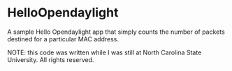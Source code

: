 HelloOpendaylight
=================

A sample Hello Opendaylight app that simply counts the number of packets destined for a particular MAC address.

NOTE: this code was written while I was still at North Carolina State University. All rights reserved.

